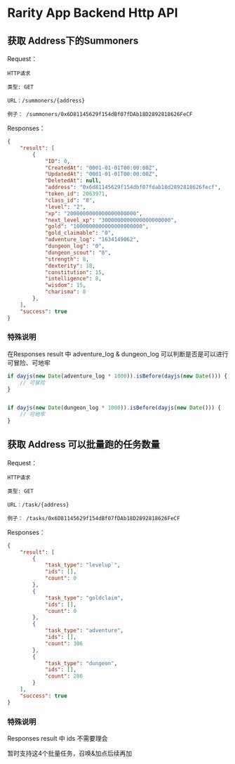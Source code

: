 # Rarity App Backend Http API

## 获取 Address下的Summoners


Request： 

```text
HTTP请求

类型: GET

URL：/summoners/{address}

例子： /summoners/0x6D81145629f154dBf07fDAb18D2892818626FeCF

```

Responses：

```json
{
    "result": [
        {
            "ID": 0,
            "CreatedAt": "0001-01-01T00:00:00Z",
            "UpdatedAt": "0001-01-01T00:00:00Z",
            "DeletedAt": null,
            "address": "0x6d81145629f154dbf07fdab18d2892818626fecf",
            "token_id": 2063971,
            "class_id": "8",
            "level": "2",
            "xp": "2000000000000000000000",
            "next_level_xp": "3000000000000000000000",
            "gold": "1000000000000000000000",
            "gold_claimable": "0",
            "adventure_log": "1634149062",
            "dungeon_log": "0",
            "dungeon_scout": "0",
            "strength": 8,
            "dexterity": 18,
            "constitution": 15,
            "intelligence": 8,
            "wisdom": 15,
            "charisma": 8
        },
    ],
    "success": true
}
```

### 特殊说明

在Responses result 中 adventure_log & dungeon_log 可以判断是否是可以进行可冒险、可地牢

```js
if dayjs(new Date(adventure_log * 1000)).isBefore(dayjs(new Date())) {
    // 可冒险
}


if dayjs(new Date(dungeon_log * 1000)).isBefore(dayjs(new Date())) {
    // 可地牢
}
```

## 获取 Address 可以批量跑的任务数量

Request： 

```text
HTTP请求

类型: GET

URL：/task/{address}

例子： /tasks/0x6D81145629f154dBf07fDAb18D2892818626FeCF

```

Responses：

```json
{
    "result": [
        {
            "task_type": "levelup`",
            "ids": [],
            "count": 0
        },
        {
            "task_type": "goldclaim",
            "ids": [],
            "count": 0
        },
        {
            "task_type": "adventure",
            "ids": [],
            "count": 306
        },
        {
            "task_type": "dungeon",
            "ids": [],
            "count": 286
        }
    ],
    "success": true
}
```

### 特殊说明

Responses result 中 ids  不需要理会

暂时支持这4个批量任务，召唤&加点后续再加